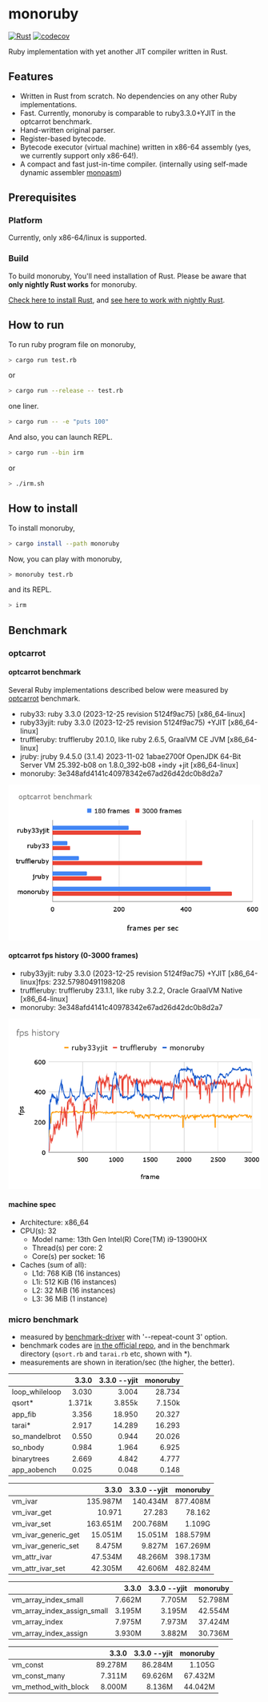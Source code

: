 # monoruby

[![Rust](https://github.com/sisshiki1969/monoruby/actions/workflows/rust.yml/badge.svg?branch=master)](https://github.com/sisshiki1969/monoruby/actions/workflows/rust.yml)
[![codecov](https://codecov.io/gh/sisshiki1969/monoruby/branch/master/graph/badge.svg?token=vAvpafdKER)](https://codecov.io/gh/sisshiki1969/monoruby)

Ruby implementation with yet another JIT compiler written in Rust.

## Features

- Written in Rust from scratch. No dependencies on any other Ruby implementations.
- Fast. Currently, monoruby is comparable to ruby3.3.0+YJIT in the optcarrot benchmark.
- Hand-written original parser.
- Register-based bytecode.
- Bytecode executor (virtual machine) written in x86-64 assembly (yes, we currently support only x86-64!).
- A compact and fast just-in-time compiler. (internally using self-made dynamic assembler [monoasm](https://github.com/sisshiki1969/monoasm))

## Prerequisites

### Platform

Currently, only x86-64/linux is supported.

### Build

To build monoruby, You'll need installation of Rust.
Please be aware that **only nightly Rust works** for monoruby.

[Check here to install Rust](https://www.rust-lang.org/ja/tools/install),
and [see here to work with nightly Rust](https://rust-lang.github.io/rustup/concepts/channels.html#working-with-nightly-rust).

## How to run

To run ruby program file on monoruby,

```sh
> cargo run test.rb
```

or

```sh
> cargo run --release -- test.rb
```

one liner.

```sh
> cargo run -- -e "puts 100"
```

And also, you can launch REPL.

```sh
> cargo run --bin irm
```

or

```sh
> ./irm.sh
```

## How to install

To install monoruby,

```sh
> cargo install --path monoruby
```

Now, you can play with monoruby,

```sh
> monoruby test.rb
```

and its REPL.

```sh
> irm
```

## Benchmark

### optcarrot

#### optcarrot benchmark

Several Ruby implementations described below were measured by [optcarrot](https://github.com/mame/optcarrot) benchmark.

- ruby33: ruby 3.3.0 (2023-12-25 revision 5124f9ac75) [x86_64-linux]
- ruby33yjit: ruby 3.3.0 (2023-12-25 revision 5124f9ac75) +YJIT [x86_64-linux]
- truffleruby: truffleruby 20.1.0, like ruby 2.6.5, GraalVM CE JVM [x86_64-linux]
- jruby: jruby 9.4.5.0 (3.1.4) 2023-11-02 1abae2700f OpenJDK 64-Bit Server VM 25.392-b08 on 1.8.0_392-b08 +indy +jit [x86_64-linux]
- monoruby: 3e348afd4141c40978342e67ad26d42dc0b8d2a7

![optcarrot_benchmark](optcarrot_benchmark.png)

#### optcarrot fps history (0-3000 frames)

- ruby33yjit: ruby 3.3.0 (2023-12-25 revision 5124f9ac75) +YJIT [x86_64-linux]fps: 232.57980491198208
- truffleruby: truffleruby 23.1.1, like ruby 3.2.2, Oracle GraalVM Native [x86_64-linux]
- monoruby: 3e348afd4141c40978342e67ad26d42dc0b8d2a7

![optcarrot_fps_history](optcarrot_fps_history.png)

#### machine spec

- Architecture:            x86_64
- CPU(s):                  32
  -  Model name:            13th Gen Intel(R) Core(TM) i9-13900HX
  -  Thread(s) per core:  2
  -  Core(s) per socket:  16
- Caches (sum of all):     
  - L1d:                   768 KiB (16 instances)
  - L1i:                   512 KiB (16 instances)
  - L2:                    32 MiB (16 instances)
  - L3:                    36 MiB (1 instance)

### micro benchmark

- measured by [benchmark-driver](https://github.com/benchmark-driver/benchmark-driver) with '--repeat-count 3' option.
- benchmark codes are [in the official repo](https://github.com/ruby/ruby/tree/master/benchmark), and in the benchmark directory (`qsort.rb` and `tarai.rb` etc, shown with *).
- measurements are shown in iteration/sec (the higher, the better).

|                     |   3.3.0| 3.3.0 --yjit|     monoruby|
|:--------------------|-------:|------------:|------------:|
|loop_whileloop       |   3.030|        3.004|       28.734|
|qsort*               |  1.371k|       3.855k|       7.150k|
|app_fib              |   3.356|       18.950|       20.327|
|tarai*               |   2.917|       14.289|       16.293|
|so_mandelbrot        |   0.550|        0.944|       20.026|
|so_nbody             |   0.984|        1.964|        6.925|
|binarytrees          |   2.669|        4.842|        4.777|
|app_aobench          |   0.025|        0.048|        0.148|

|                     |   3.3.0| 3.3.0 --yjit|    monoruby|
|:--------------------|-------:|------------:|-----------:|
|vm_ivar              |135.987M|     140.434M|    877.408M|
|vm_ivar_get          |  10.971|       27.283|      78.162|
|vm_ivar_set          |163.651M|     200.768M|      1.109G|
|vm_ivar_generic_get  | 15.051M|      15.051M|    188.579M|
|vm_ivar_generic_set  |  8.475M|       9.827M|    167.269M|
|vm_attr_ivar         | 47.534M|      48.266M|    398.173M|
|vm_attr_ivar_set     | 42.305M|      42.606M|    482.824M|

|                             |   3.3.0| 3.3.0 --yjit|      monoruby|
|:----------------------------|-------:|------------:|-------------:|
|vm_array_index_small         |  7.662M|       7.705M|       52.798M|
|vm_array_index_assign_small  |  3.195M|       3.195M|       42.554M|
|vm_array_index               |  7.975M|       7.973M|       37.424M|
|vm_array_index_assign        |  3.930M|       3.882M|       30.736M|

|                             |   3.3.0| 3.3.0 --yjit|    monoruby|
|:----------------------------|-------:|------------:|-----------:|
|vm_const                     | 89.278M|      86.284M|      1.105G|
|vm_const_many                |  7.311M|      69.626M|     67.432M|
|vm_method_with_block         |  8.000M|       8.136M|     44.042M|
